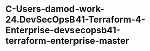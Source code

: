 # C-Users-damod-work-24.DevSecOpsB41-Terraform-4-Enterprise-devsecopsb41-terraform-enterprise-master
